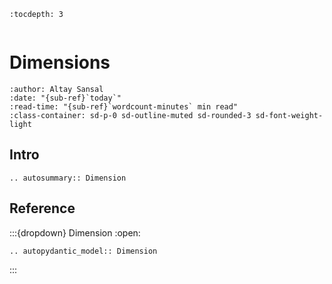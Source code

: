 ```{eval-rst}
:tocdepth: 3
```

```{currentModule} mdio.schemas.dimension

```

# Dimensions

```{article-info}
:author: Altay Sansal
:date: "{sub-ref}`today`"
:read-time: "{sub-ref}`wordcount-minutes` min read"
:class-container: sd-p-0 sd-outline-muted sd-rounded-3 sd-font-weight-light
```

## Intro

```{eval-rst}
.. autosummary:: Dimension
```

## Reference

:::{dropdown} Dimension
:open:

```{eval-rst}
.. autopydantic_model:: Dimension
```

:::
